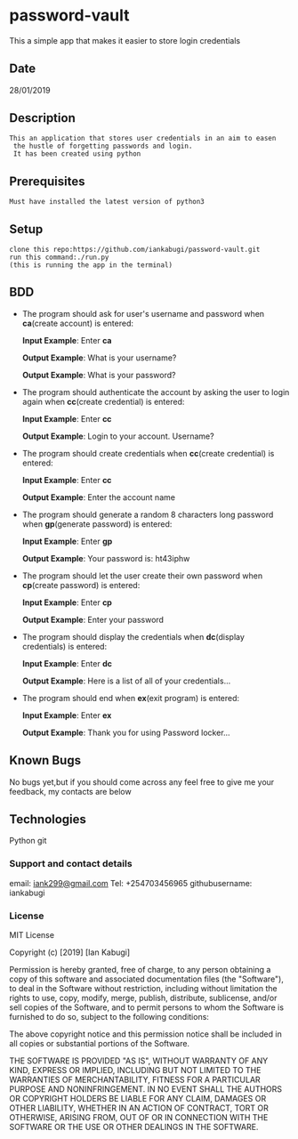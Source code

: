 # password-vault

####

This a simple app that makes it easier to store login credentials

## Date

28/01/2019

## Description
    This an application that stores user credentials in an aim to easen
     the hustle of forgetting passwords and login.
     It has been created using python

## Prerequisites

    Must have installed the latest version of python3

## Setup

    clone this repo:https://github.com/iankabugi/password-vault.git
    run this command:./run.py
    (this is running the app in the terminal)

## BDD
* The program should ask for user's username and password when **ca**(create account) is entered:

     **Input Example**: Enter **ca**

     **Output Example**: What is your username?

     **Output Example**: What is your password?

* The program should authenticate the account by asking the user to login again when **cc**(create credential) is entered:

     **Input Example**: Enter **cc**

     **Output Example**: Login to your account. Username?

* The program should create credentials when **cc**(create credential) is entered:

     **Input Example**: Enter **cc**

     **Output Example**: Enter the account name

* The program should generate a random 8 characters long password when **gp**(generate password) is entered:

     **Input Example**: Enter **gp**

     **Output Example**: Your password is: ht43iphw

* The program should let the user create their own password when **cp**(create password) is entered:

     **Input Example**: Enter **cp**

     **Output Example**: Enter your password

* The program should display the credentials when **dc**(display credentials) is entered:

     **Input Example**: Enter **dc**

     **Output Example**: Here is a list of all of your credentials...

* The program should end when **ex**(exit program) is entered:

     **Input Example**: Enter **ex**

     **Output Example**: Thank you for using Password locker...

## Known Bugs
  
  No bugs yet,but if you should come across any feel free to give me your feedback, my contacts are below

## Technologies

 Python
 git

### Support and contact details

email: iank299@gmail.com
Tel: +254703456965
githubusername: iankabugi

### License

MIT License

Copyright (c) [2019] [Ian Kabugi]

Permission is hereby granted, free of charge, to any person obtaining a copy
of this software and associated documentation files (the "Software"), to deal
in the Software without restriction, including without limitation the rights
to use, copy, modify, merge, publish, distribute, sublicense, and/or sell
copies of the Software, and to permit persons to whom the Software is
furnished to do so, subject to the following conditions:

The above copyright notice and this permission notice shall be included in all
copies or substantial portions of the Software.

THE SOFTWARE IS PROVIDED "AS IS", WITHOUT WARRANTY OF ANY KIND, EXPRESS OR
IMPLIED, INCLUDING BUT NOT LIMITED TO THE WARRANTIES OF MERCHANTABILITY,
FITNESS FOR A PARTICULAR PURPOSE AND NONINFRINGEMENT. IN NO EVENT SHALL THE
AUTHORS OR COPYRIGHT HOLDERS BE LIABLE FOR ANY CLAIM, DAMAGES OR OTHER
LIABILITY, WHETHER IN AN ACTION OF CONTRACT, TORT OR OTHERWISE, ARISING FROM,
OUT OF OR IN CONNECTION WITH THE SOFTWARE OR THE USE OR OTHER DEALINGS IN THE
SOFTWARE.